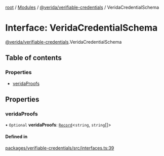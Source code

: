 [root](../README.md) / [Modules](../modules.md) / [@verida/verifiable-credentials](../modules/verida_verifiable_credentials.md) / VeridaCredentialSchema

# Interface: VeridaCredentialSchema

[@verida/verifiable-credentials](../modules/verida_verifiable_credentials.md).VeridaCredentialSchema

## Table of contents

### Properties

- [veridaProofs](verida_verifiable_credentials.VeridaCredentialSchema.md#veridaproofs)

## Properties

### veridaProofs

• `Optional` **veridaProofs**: [`Record`](../modules/verida_verifiable_credentials._internal_.md#record)<`string`, `string`[]\>

#### Defined in

[packages/verifiable-credentials/src/interfaces.ts:39](https://github.com/verida/verida-js/blob/032961c/packages/verifiable-credentials/src/interfaces.ts#L39)
